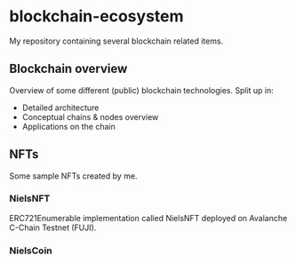 # blockchain-ecosystem

My repository containing several blockchain related items.

## Blockchain overview
Overview of some different (public) blockchain technologies. Split up in:
- Detailed architecture
- Conceptual chains & nodes overview
- Applications on the chain

## NFTs
Some sample NFTs created by me.

### NielsNFT
ERC721Enumerable implementation called NielsNFT deployed on Avalanche C-Chain Testnet (FUJI).



### NielsCoin
